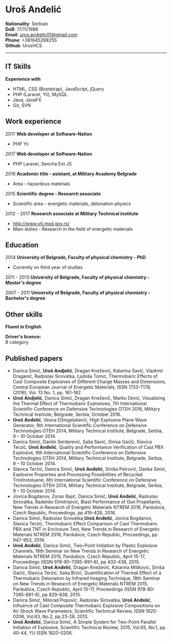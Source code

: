 Uroš Anđelić
=====================
**Nationality**: Serbian  
**DoB**: 17/11/1988  
**Email**: uros.andjelic01@gmail.com  
**Phone**: +381645288255  
**Github**: UrosHCS  
***
IT Skills
-----
**Experience with**  
- HTML, CSS (Bootstrap), JavaScript, jQuery  
- PHP (Laravel, Yii), MySQL  
- Java, JavaFX  
- Git, SVN

Work experience
-----
2017 **Web developer at Software-Nation**  
-	PHP Yii

2017 **Web developer at Software-Nation**  
-	PHP Laravel, Sencha Ext JS  

2016 **Academic title - asistant, at Military Academy Belgrade**  
- Area - hazardous materials  

2015 **Scientific degree - Research associate**  
- Scientific area - energetic materials, detonation physics

2012 - 2017 **Research associate at Military Technical institute**  
- http://www.vti.mod.gov.rs/  
- Main duties - Research in the field of energetic materials  

Education
-----
2014 **University of Belgrade, Faculty of physical chemistry - PhD**  
- Currently on third year of studies  


2011 - 2013 **University of Belgrade, Faculty of physical chemistry - Master's degree**

2007 - 2011 **University of Belgrade, Faculty of physical chemistry - Bachelor's degree**

Other skills
-----

**Fluent in English**  

**Driver's licence:**  
B category  

Published papers
-----

* Danica Simić, **Uroš Andjelić**, Dragan Knežević, Katarina Savić, Vladimir Draganić, Radoslav Sirovatka, Ljubiša Tomić,  Thermobaric Effects of Cast Composite Explosives of Different Charge Masses and Dimensions, Central European Journal of Energetic Materials, ISSN 1733-7178, (2016), Vol. 13 No. 1, pp. 161-182
* **Uroš Andjelić**, Danica Simić, Dragan Knežević, Marko Dević, Visualizing the Thermal Effect of Thermobaric Explosives, 7th International Scientific Conference on Defensive Technologies OTEH 2016, Military Technical Institute, Belgrade, Serbia, October 2016.
* **Uroš Anđelić**, Vesna Džingalašević,  High Explosive Plane Wave Generator, 6th International Scientific Conference on Defensive Technologies OTEH 2014, Military Technical Institute, Belgrade, Serbia, 9 – 10 October 2014.
* Danica Simić, Danilo Serdarević, Saša Savić, Sinisa Gaćić, Slavica Terzić, **Uroš Anđelić**,  Quality and Performance Verification of Cast PBX Explosive, 6th International Scientific Conference on Defensive Technologies OTEH 2014, Military Technical Institute, Belgrade, Serbia, 9 – 10 October 2014.
* Slavica Terzić, Danica Simić, **Uroš Anđelić**, Siniša Petrović, Danka Simić,  Explosive Properties and Processing Possibilities of Recycled Trinitrotoluene, 6th International Scientific Conference on Defensive Technologies OTEH 2014, Military Technical Institute, Belgrade, Serbia, 9 – 10 October 2014.
* Jovica Bogdanov, Zoran Bajić, Danica Simić, **Uroš Anđelić**, Radoslav Sirovatka, Radenko Dimitrijević, Blast Performance of Gun Propellants, New Trends in Research of Energetic Materials NTREM 2016, Pardubice, Czech Republic, Proceedings, pp 419-426, 2016.
* Danica Simić, Radoslav Sirovatka,**Uroš Anđelić**, Jovica Bogdanov, Slavica Terzić, Thermobaric Effect Comparison of Cast Thermobaric PBX and TNT in Enclosure Test, New Trends in Research of Energetic Materials NTREM 2016, Pardubice, Czech Republic, Proceedings, pp 947-953, 2016.
* **Uroš Anđelić**, Danica Simić,  Two-Point Initiation by Plastic Explosive Channels, 18th Seminar on New Trends in Research of Energetic Materials NTREM 2015, Pardubice, Czech Republic, April 15-17, Proceedings (ISSN 978-80-7395-891-6), pp 433-438, 2015.
* Danica Simić, **Uroš Anđelić**, Dragan Knežević, Katarina Mišković, Siniša Gaćić, Slavica Terzić, Saša Brzić,  Quantification of Thermal Effect of a Thermobaric Detonation by Infrared Imaging Technique, 18th Seminar on New Trends in Research of Energetic Materials NTREM 2015, Pardubice, Czech Republic, April 15-17, Proceedings (ISSN 978-80-7395-891-6), pp 829-838, 2015.
* Danica Simić, Milorad Popović, Radoslav Sirovatka, **Uroš Anđelić**,  Influence of Cast Composite Thermobaric Explosive Compositions on Air Shock Wave Parameters, Scientific Technical Review, ISSN 1820-0206, Vol.63, No.2, pp.23-28, 2013.
* **Uroš Anđelić**, Danica Simić,  А Simple System for Two-Point Parallel Initiation of Explosive, Scientific Technical Review, 2015, Vol.65, No.1, pp. 40-44, YU ISSN 1820-0206.
